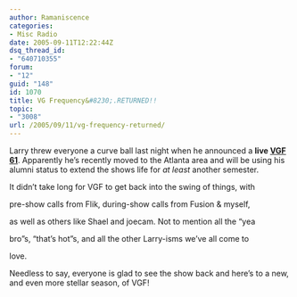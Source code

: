 ```yaml
---
author: Ramaniscence
categories:
- Misc Radio
date: 2005-09-11T12:22:44Z
dsq_thread_id:
- "640710355"
forum:
- "12"
guid: "148"
id: 1070
title: VG Frequency&#8230;.RETURNED!!
topic:
- "3008"
url: /2005/09/11/vg-frequency-returned/
---
```


Larry threw everyone a curve ball last night when he announced a **live <a href="http://oc.ormgas.com/forum_viewtopic.php?18.12054" target="_self">VGF 61</a>**. Apparently he&#8217;s recently moved to the Atlanta area and will be using his alumni status to extend the shows life for _at least_ another semester.
  
It didn&#8217;t take long for VGF to get back into the swing of things, with
  
pre-show calls from Flik, during-show calls from Fusion & myself,
  
as well as others like Shael and joecam. Not to mention all the &#8220;yea
  
bro&#8221;s, &#8220;that&#8217;s hot&#8221;s, and all the other Larry-isms we&#8217;ve all come to
  
love.

Needless to say, everyone is glad to see the show back and here&#8217;s to a new, and even more stellar season, of VGF!